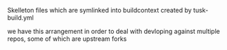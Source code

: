 Skelleton files which are symlinked into buildcontext created by tusk-build.yml

we have this arrangement in order to deal with devloping against multiple
repos, some of which are upstream forks
